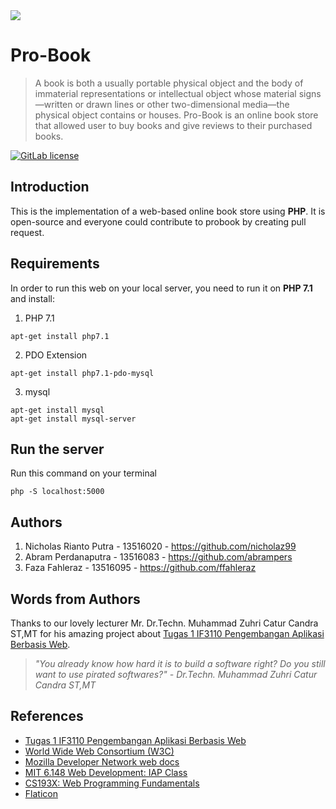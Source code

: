 <img src="https://i.imgur.com/bJcEA2F.png">

# Pro-Book
> A book is both a usually portable physical object and the body of immaterial representations or intellectual object whose material signs—written or drawn lines or other two-dimensional media—the physical object contains or houses. Pro-Book is an online book store that allowed user to buy books and give reviews to their purchased books.

[![GitLab license](https://img.shields.io/github/license/Day8/re-frame.svg)](license.txt)
## Introduction
This is the implementation of a web-based online book store using **PHP**. It is open-source and everyone could contribute to probook by creating pull request.

## Requirements
In order to run this web on your local server, you need to run it on **PHP 7.1** and install:

1. PHP 7.1
```
apt-get install php7.1
```
2. PDO Extension
```
apt-get install php7.1-pdo-mysql
```
3. mysql
```
apt-get install mysql
apt-get install mysql-server
```

## Run the server
Run this command on your terminal
```
php -S localhost:5000
```

## Authors
1. Nicholas Rianto Putra - 13516020 - https://github.com/nicholaz99
2. Abram Perdanaputra - 13516083 - https://github.com/abrampers
3. Faza Fahleraz - 13516095 - https://github.com/ffahleraz

## Words from Authors
Thanks to our lovely lecturer Mr. Dr.Techn. Muhammad Zuhri Catur Candra ST,MT for his amazing project about [Tugas 1 IF3110 Pengembangan Aplikasi Berbasis Web](http://gitlab.informatika.org/IF3110-2018/tugasbesar1_2018).
> *"You already know how hard it is to build a software right? Do you still want to use pirated softwares?" - Dr.Techn. Muhammad Zuhri Catur Candra ST,MT*

## References
* [Tugas 1 IF3110 Pengembangan Aplikasi Berbasis Web](http://gitlab.informatika.org/IF3110-2018/tugasbesar1_2018)
* [World Wide Web Consortium (W3C)](https://www.w3.org/)
* [Mozilla Developer Network web docs](https://developer.mozilla.org/en-US/)
* [MIT 6.148 Web Development: IAP Class](http://webdevelopment.mit.edu/2018/)
* [CS193X: Web Programming Fundamentals](http://web.stanford.edu/class/cs193x/)
* [Flaticon](https://flaticon.com)